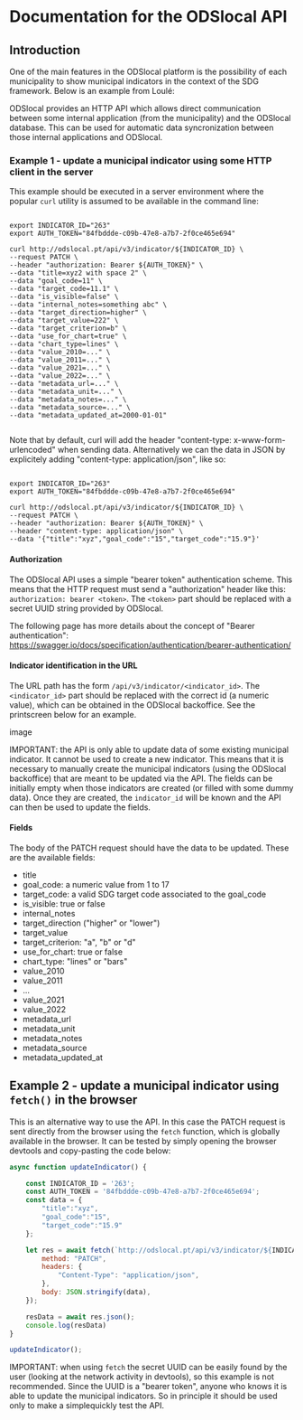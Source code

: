 # Documentation for the ODSlocal API



## Introduction

One of the main features in the ODSlocal platform is the possibility of each municipality to show municipal indicators in the context of the SDG framework. Below is an example from Loulé:


ODSlocal provides an HTTP API which allows direct communication between some internal application (from the municipality) and the ODSlocal database. This can be used for automatic data syncronization between those internal applications and ODSlocal.


### Example 1 - update a municipal indicator using some HTTP client in the server

This example should be executed in a server environment where the popular `curl` utility is assumed to be available in the command line:


```shell

export INDICATOR_ID="263"
export AUTH_TOKEN="84fbddde-c09b-47e8-a7b7-2f0ce465e694"

curl http://odslocal.pt/api/v3/indicator/${INDICATOR_ID} \
--request PATCH \
--header "authorization: Bearer ${AUTH_TOKEN}" \
--data "title=xyz2 with space 2" \
--data "goal_code=11" \
--data "target_code=11.1" \
--data "is_visible=false" \
--data "internal_notes=something abc" \
--data "target_direction=higher" \
--data "target_value=222" \
--data "target_criterion=b" \
--data "use_for_chart=true" \
--data "chart_type=lines" \
--data "value_2010=..." \
--data "value_2011=..." \
--data "value_2021=..." \
--data "value_2022=..." \
--data "metadata_url=..." \
--data "metadata_unit=..." \
--data "metadata_notes=..." \
--data "metadata_source=..." \
--data "metadata_updated_at=2000-01-01"


```

Note that by default, curl will add the header "content-type: x-www-form-urlencoded" when sending data. Alternatively we can the data in JSON by explicitely adding "content-type: application/json", like so:


```shell

export INDICATOR_ID="263"
export AUTH_TOKEN="84fbddde-c09b-47e8-a7b7-2f0ce465e694"

curl http://odslocal.pt/api/v3/indicator/${INDICATOR_ID} \
--request PATCH \
--header "authorization: Bearer ${AUTH_TOKEN}" \
--header "content-type: application/json" \
--data '{"title":"xyz","goal_code":"15","target_code":"15.9"}'

```


#### Authorization

The ODSlocal API uses a simple "bearer token" authentication scheme. This means that the HTTP request must send a "authorization" header like this: `authorization: bearer <token>`. The `<token>` part should be replaced with a secret UUID string provided by ODSlocal. 

The following page has more details about the concept of "Bearer authentication": https://swagger.io/docs/specification/authentication/bearer-authentication/



#### Indicator identification in the URL

The URL path has the form `/api/v3/indicator/<indicator_id>`. The `<indicator_id>` part should be replaced with the correct id (a numeric value), which can be obtained in the ODSlocal backoffice. See the printscreen below for an example.

image

IMPORTANT: the API is only able to update data of some existing municipal indicator. It cannot be used to create a new indicator. This means that it is necessary to manually create the municipal indicators (using the ODSlocal backoffice) that are meant to be updated via the API. The fields can be initially empty when those indicators are created (or filled with some dummy data). Once they are created, the `indicator_id` will be known and the API can then be used to update the fields.



#### Fields

The body of the PATCH request should have the data to be updated. These are the available fields:

- title
- goal_code: a numeric value from 1 to 17
- target_code: a valid SDG target code associated to the goal_code
- is_visible: true or false
- internal_notes
- target_direction ("higher" or "lower")
- target_value
- target_criterion: "a", "b" or "d"
- use_for_chart: true or false
- chart_type: "lines" or "bars"
- value_2010
- value_2011
- ...
- value_2021
- value_2022
- metadata_url
- metadata_unit
- metadata_notes
- metadata_source
- metadata_updated_at


## Example 2 - update a municipal indicator using `fetch()` in the browser

This is an alternative way to use the API. In this case the PATCH request is sent directly from the browser using the `fetch` function, which is globally available in the browser. It can be tested by simply opening the browser devtools and copy-pasting the code below:

```js
async function updateIndicator() {

	const INDICATOR_ID = '263';
	const AUTH_TOKEN = '84fbddde-c09b-47e8-a7b7-2f0ce465e694';
	const data = {
		"title":"xyz",
		"goal_code":"15",
		"target_code":"15.9"
	};

	let res = await fetch(`http://odslocal.pt/api/v3/indicator/${INDICATOR_ID}`, {
		method: "PATCH",
		headers: {
			"Content-Type": "application/json",
		},
		body: JSON.stringify(data),
	});

	resData = await res.json();
	console.log(resData)
}

updateIndicator();

```

IMPORTANT: when using `fetch` the secret UUID can be easily found by the user (looking at the network activity in devtools), so this example is not recommended. Since the UUID is a "bearer token", anyone who knows it is able to update the municipal indicators. So in principle it should be used only to make a simplequickly test the API. 


